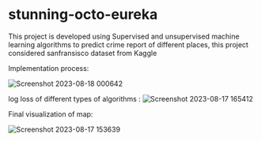 # stunning-octo-eureka
This project is developed using Supervised and unsupervised machine learning algorithms to predict crime report of different places, this project considered sanfransisco dataset from Kaggle



Implementation process:

![Screenshot 2023-08-18 000642](https://github.com/anamika1804/stunning-octo-eureka/assets/78145334/67df2260-561c-4ed4-b0d2-d250fcb32d0c)


log loss of different types of algorithms :
![Screenshot 2023-08-17 165412](https://github.com/anamika1804/stunning-octo-eureka/assets/78145334/93a83769-62d0-4c8d-b056-e19338579f73)

Final visualization of map: 

![Screenshot 2023-08-17 153639](https://github.com/anamika1804/stunning-octo-eureka/assets/78145334/30bf8d28-c988-46fe-b38b-deeeb1ad78c9)
